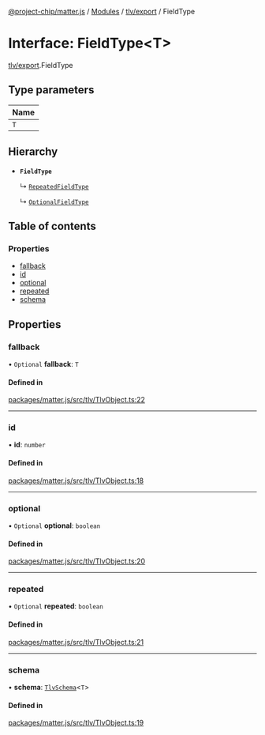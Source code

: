 [@project-chip/matter.js](../README.md) / [Modules](../modules.md) / [tlv/export](../modules/tlv_export.md) / FieldType

# Interface: FieldType\<T\>

[tlv/export](../modules/tlv_export.md).FieldType

## Type parameters

| Name |
| :------ |
| `T` |

## Hierarchy

- **`FieldType`**

  ↳ [`RepeatedFieldType`](tlv_export.RepeatedFieldType.md)

  ↳ [`OptionalFieldType`](tlv_export.OptionalFieldType.md)

## Table of contents

### Properties

- [fallback](tlv_export.FieldType.md#fallback)
- [id](tlv_export.FieldType.md#id)
- [optional](tlv_export.FieldType.md#optional)
- [repeated](tlv_export.FieldType.md#repeated)
- [schema](tlv_export.FieldType.md#schema)

## Properties

### fallback

• `Optional` **fallback**: `T`

#### Defined in

[packages/matter.js/src/tlv/TlvObject.ts:22](https://github.com/project-chip/matter.js/blob/558e12c94a201592c28c7bc0743705360b3e5ca6/packages/matter.js/src/tlv/TlvObject.ts#L22)

___

### id

• **id**: `number`

#### Defined in

[packages/matter.js/src/tlv/TlvObject.ts:18](https://github.com/project-chip/matter.js/blob/558e12c94a201592c28c7bc0743705360b3e5ca6/packages/matter.js/src/tlv/TlvObject.ts#L18)

___

### optional

• `Optional` **optional**: `boolean`

#### Defined in

[packages/matter.js/src/tlv/TlvObject.ts:20](https://github.com/project-chip/matter.js/blob/558e12c94a201592c28c7bc0743705360b3e5ca6/packages/matter.js/src/tlv/TlvObject.ts#L20)

___

### repeated

• `Optional` **repeated**: `boolean`

#### Defined in

[packages/matter.js/src/tlv/TlvObject.ts:21](https://github.com/project-chip/matter.js/blob/558e12c94a201592c28c7bc0743705360b3e5ca6/packages/matter.js/src/tlv/TlvObject.ts#L21)

___

### schema

• **schema**: [`TlvSchema`](../classes/tlv_export.TlvSchema.md)\<`T`\>

#### Defined in

[packages/matter.js/src/tlv/TlvObject.ts:19](https://github.com/project-chip/matter.js/blob/558e12c94a201592c28c7bc0743705360b3e5ca6/packages/matter.js/src/tlv/TlvObject.ts#L19)
